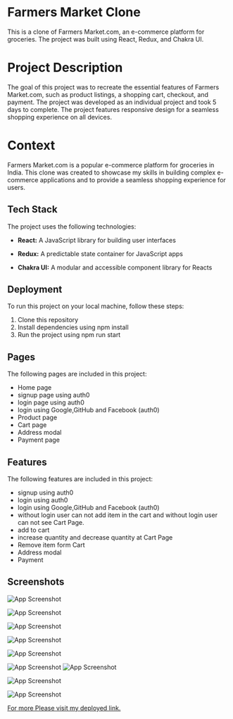 
# Farmers Market Clone

This is a clone of Farmers Market.com, an e-commerce platform for groceries. The project was built using React, Redux, and Chakra UI.

# Project Description
The goal of this project was to recreate the essential features of Farmers Market.com, such as product listings, a shopping cart, checkout, and payment. The project was developed as an individual project and took 5 days to complete. The project features responsive design for a seamless shopping experience on all devices.

# Context
Farmers Market.com is a popular e-commerce platform for groceries in India. This clone was created to showcase my skills in building complex e-commerce applications and to provide a seamless shopping experience for users.

## Tech Stack

The project uses the following technologies:

- **React:**  A JavaScript library for building user interfaces

- **Redux:**  A predictable state container for JavaScript apps

- **Chakra UI:** A modular and accessible component library for Reacts

## Deployment

To run this project on your local machine, follow these steps:

<ol>
  <li>Clone this repository</li>
  <li>Install dependencies using npm install</li>
  <li>Run the project using npm run start</li>
</ol>

## Pages
The following pages are included in this project:
- Home page
- signup page using auth0
- login page using auth0
- login using Google,GitHub and Facebook (auth0)
- Product page
- Cart page
- Address modal
- Payment page

## Features
The following features are included in this project:
- signup using auth0
- login using auth0
- login using Google,GitHub and Facebook (auth0)
- without login user can not add item in the cart and without login user can not see Cart Page.
- add to cart
- increase quantity and decrease quantity at Cart Page
- Remove item form Cart
- Address modal
- Payment

## Screenshots

![App Screenshot](https://user-images.githubusercontent.com/104342116/224603504-899f47b6-9a83-465b-ae52-54c4529a42c9.png)

![App Screenshot](https://user-images.githubusercontent.com/104342116/224603675-55a5ce54-7186-43c6-aeb3-1b7ced4ad3b9.png)

![App Screenshot](https://user-images.githubusercontent.com/104342116/224603848-37187589-291b-4d2c-b63f-4c4f7479d7b4.png)

![App Screenshot](https://user-images.githubusercontent.com/104342116/224603989-10dd49c8-10fb-45ad-b91f-545fdf39e043.png)

![App Screenshot](https://user-images.githubusercontent.com/104342116/224604210-68e25aec-38dc-42e5-9d94-de246984d961.png)

![App Screenshot](https://user-images.githubusercontent.com/104342116/224604439-18f557c4-0753-4be2-9c65-93af32a4c4ec.png)
![App Screenshot](https://user-images.githubusercontent.com/104342116/231350663-1e921cc1-aa61-46e2-b04f-c7a6750a8be4.png)


![App Screenshot](https://user-images.githubusercontent.com/104342116/224604826-ec3a61e4-8341-495d-9293-1c4f7e8ccebf.png)

![App Screenshot](https://user-images.githubusercontent.com/104342116/224605132-90983e61-fcd8-45fc-94ca-7b9c28a8a6dd.png)

<a href="https://Farmers Market-apnidukan.netlify.app/"  target="_blank" >For more Please visit my deployed link. </a>
